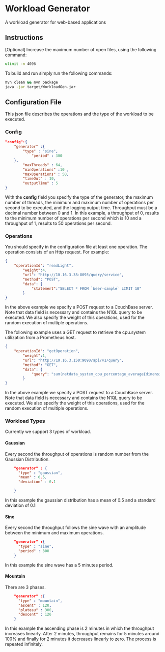 # Workload Generator
A workload generator for web-based applications

## Instructions
\[Optional\]  Increase the maximum number of open files, using the following command:
```bash
ulimit -n 4096
```
To build and run simply run the following commands:
```bash
mvn clean && mvn package
java -jar target/WorkloadGen.jar

```

## Configuration File

This json file describes the operations and the type of the workload to be executed. 
### Config

```json
"config":{
	"generator" :{
		"type" : "sine",
			"period" : 300
	},
		"maxThreads" : 64,
		"minOperations" :10 ,
		"maxOperations" : 50,
		"timeOut" : 10,
		"outputTime" : 5
}
```
With the **config** field you specify the type of the generator, the maximum number of threads, the minimum and maximum number of operations per second to be executed, and the logging output time.
Throughput must be a decimal number between 0 and 1. In this example, a throughput of 0, results to the minimum number of operations per second which is 10 and a throughput of 1, results to 50 operations per second.
###  Operations

You should specify in the configuration file at least one operation. The operation consists of an Http request. For example: 
```json
{
	"operationId": "readLight",
		"weight":4,
		"url": "http://10.16.3.38:8093/query/service",
		"method": "POST",
		"data": {
			"statement":"SELECT * FROM `beer-sample` LIMIT 10"
		}
}
```
In the above example we specify a POST request to a CouchBase server. Note that data field is necessary and contains the N1QL query to be executed. We also specify the weight of this operations, used for the random execution of multiple operations.

The following example uses a GET request to retrieve the cpu.system utilization from a Prometheus host.

```json
{
	"operationId": "getOperation",
		"weight":1,
		"url": "http://10.16.3.150:9090/api/v1/query",
		"method": "GET",
		"data": {
		    "query": "sum(netdata_system_cpu_percentage_average{dimension='system'})"
		}
}
```
In the above example we specify a POST request to a CouchBase server. Note that data field is necessary and contains the N1QL query to be executed. We also specify the weight of this operations, used for the random execution of multiple operations.



###  Workload Types
Currently we support 3 types of workload.

#### Gaussian
Every second the throughput of operations is random number from the Gaussian Distribution.
```json
    "generator" : {
      "type" : "gaussian",
      "mean" : 0.5,
      "deviation" : 0.1

    }
```
In this example the gaussian distribution has a mean of 0.5 and a standard deviation of 0.1

#### Sine
Every second the throughput follows the sine wave with an amplitude between the minimum and maximum operations.
```json
    "generator" :{
      "type" : "sine",
      "period" : 300
    }
```
In this example the sine wave has a 5 minutes period.
#### Mountain
There are 3 phases.
```json
    "generator" :{
      "type" : "mountain",
      "ascent" : 120,
      "plateau" : 300,
      "descent" : 120
    }
```
In this example the ascending phase is 2 minutes in which the throughput increases linearly.
After 2 minutes, throughput remains for 5 minutes around 100% and finally for 2 minutes
it decreases linearly to zero. The process is repeated infinitely.

